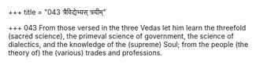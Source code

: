 +++
title = "043 त्रैविद्येभ्यस् त्रयीम्"

+++
043	From those versed in the three Vedas let him learn the threefold (sacred science), the primeval science of government, the science of dialectics, and the knowledge of the (supreme) Soul; from the people (the theory of) the (various) trades and professions.
